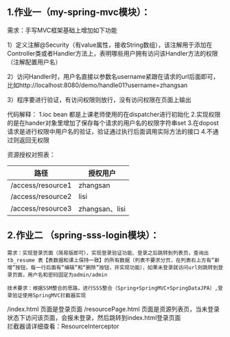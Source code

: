 ## 1.作业一（my-spring-mvc模块）：

需求：手写MVC框架基础上增加如下功能

1）定义注解@Security（有value属性，接收String数组），该注解用于添加在Controller类或者Handler方法上，表明哪些用户拥有访问该Handler方法的权限（注解配置用户名）

2）访问Handler时，用户名直接以参数名username紧跟在请求的url后面即可，比如http://localhost:8080/demo/handle01?username=zhangsan

3）程序要进行验证，有访问权限则放行，没有访问权限在页面上输出


代码解释：
1.ioc  bean 都是上课老师使用的在dispatcher进行初始化
2.实现权限的是在hander对象里增加了保存每个请求的用户名的权限字符串set
3.在dopost请求是进行权限中用户名的验证，验证通过执行后面调用实际方法的接口
4.不通过则返回无权限

资源授权对照表：

| 路径              | 授权用户       |
| ----------------- | -------------- |
| /access/resource1 | zhangsan       |
| /access/resource2 | lisi           |
| /access/resource3 | zhangsan、lisi |


## 2.作业二 （spring-sss-login模块）：

    需求：实现登录页面（简易版即可），实现登录验证功能、登录之后跳转到列表页，查询出 tb_resume 表【表数据和课上保持一致】的所有数据（列表不要求分页，在列表右上方有“新增”按钮，每一行后面有“编辑”和“删除”按钮，并实现功能），如果未登录就访问url则跳转到登录页面，用户名和密码固定为admin/admin
       
    技术要求：根据SSM整合的思路，进行SSS整合（Spring+SpringMVC+SpringDataJPA）,登录验证使用SpringMVC拦截器实现

/index.html 页面是登录页面
/resourcePage.html 页面是资源列表页，当未登录状态下访问该页面，会报未登录，然后跳转到index.html登录页面   
拦截器请详细查看：ResourceInterceptor


